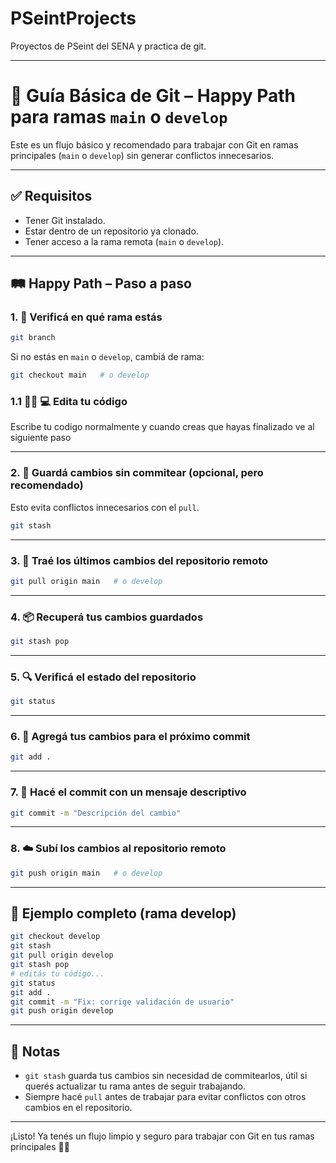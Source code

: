 # PSeintProjects
Proyectos de PSeint del SENA y practica de git.

---
# 🚀 Guía Básica de Git – Happy Path para ramas `main` o `develop`

Este es un flujo básico y recomendado para trabajar con Git en ramas principales (`main` o `develop`) sin generar conflictos innecesarios.

---

## ✅ Requisitos
- Tener Git instalado.
- Estar dentro de un repositorio ya clonado.
- Tener acceso a la rama remota (`main` o `develop`).

---

## 🛤️ Happy Path – Paso a paso

### 1. 📍 Verificá en qué rama estás
```bash
git branch
```

Si no estás en `main` o `develop`, cambiá de rama:
```bash
git checkout main   # o develop
```

### 1.1 👨‍💻 💻 Edita tu código

Escribe tu codigo normalmente y cuando creas que hayas finalizado ve al siguiente paso

---

### 2. 💾 Guardá cambios sin commitear (opcional, pero recomendado)
Esto evita conflictos innecesarios con el `pull`.
```bash
git stash
```

---

### 3. 🔄 Traé los últimos cambios del repositorio remoto
```bash
git pull origin main   # o develop
```

---

### 4. 📦 Recuperá tus cambios guardados
```bash
git stash pop
```

---

### 5. 🔍 Verificá el estado del repositorio
```bash
git status
```

---

### 6. 📝 Agregá tus cambios para el próximo commit
```bash
git add .
```

---

### 7. 🧾 Hacé el commit con un mensaje descriptivo
```bash
git commit -m "Descripción del cambio"
```

---

### 8. ☁️ Subí los cambios al repositorio remoto
```bash
git push origin main   # o develop
```

---

## 🔁 Ejemplo completo (rama develop)

```bash
git checkout develop
git stash
git pull origin develop
git stash pop
# editás tu código...
git status
git add .
git commit -m "Fix: corrige validación de usuario"
git push origin develop
```

---

## 🧠 Notas

- `git stash` guarda tus cambios sin necesidad de commitearlos, útil si querés actualizar tu rama antes de seguir trabajando.
- Siempre hacé `pull` antes de trabajar para evitar conflictos con otros cambios en el repositorio.

---

¡Listo! Ya tenés un flujo limpio y seguro para trabajar con Git en tus ramas principales 🧼🔧